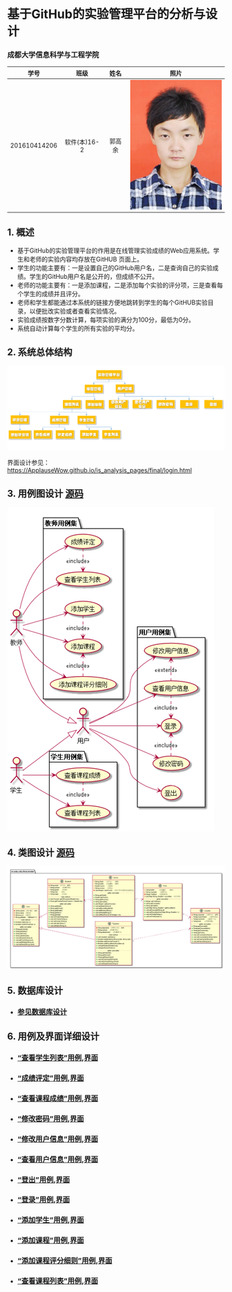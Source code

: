 
# 基于GitHub的实验管理平台的分析与设计

### 成都大学信息科学与工程学院

|学号|班级|姓名|照片|
|:-------:|:-------------: | :----------:|:---:|
|201610414206|软件(本)16-2|郭高余|![flow1](../myself.jpg)|

## 1. 概述
- 基于GitHub的实验管理平台的作用是在线管理实验成绩的Web应用系统。学生和老师的实验内容均存放在GitHUB
页面上。
- 学生的功能主要有：一是设置自己的GitHub用户名，二是查询自己的实验成绩。学生的GitHub用户名是公开的，但成绩不公开。
- 老师的功能主要有：一是添加课程，二是添加每个实验的评分项，三是查看每个学生的成绩并且评分。
- 老师和学生都能通过本系统的链接方便地跳转到学生的每个GitHUB实验目录，以便批改实验或者查看实验情况。
- 实验成绩按数字分数计算，每项实验的满分为100分，最低为0分。
- 系统自动计算每个学生的所有实验的平均分。
    
## 2. 系统总体结构
![](./structure.png)

界面设计参见：https://ApplauseWow.github.io/is_analysis_pages/final/login.html
    
## 3. 用例图设计 [源码](src/sysCase.puml)
![](./sysCase.png)

## 4. 类图设计 [源码](src/class.puml)
![](./class.png)

## 5. 数据库设计
- ### [参见数据库设计](./DataTables.md)

## 6. 用例及界面详细设计
- ### [“查看学生列表”用例](./case/showStuList.md),[界面](https://ApplauseWow.github.io/is_analysis_pages/final/index.html)
- ### [“成绩评定”用例](./case/giveScore.md),[界面](https://ApplauseWow.github.io/is_analysis_pages/final/score.html)
- ### [“查看课程成绩”用例](./case/showScores.md),[界面](https://ApplauseWow.github.io/is_analysis_pages/final/score.html)
- ### [“修改密码”用例](./case/modifyPwd.md),[界面](https://ApplauseWow.github.io/is_analysis_pages/final/modifypwd.html)
- ### [“修改用户信息”用例](./case/modifySelfInfo.md),[界面](https://ApplauseWow.github.io/is_analysis_pages/final/selfinfo.html)
- ### [“查看用户信息”用例](./case/showSelfInfo.md),[界面](https://ApplauseWow.github.io/is_analysis_pages/final/selfinfo.html)
- ### [“登出”用例](./case/logout.md),[界面](https://ApplauseWow.github.io/is_analysis_pages/final/index.html)
- ### [“登录”用例](./case/login.md),[界面](https://ApplauseWow.github.io/is_analysis_pages/final/login.html)
- ### [“添加学生”用例](./case/addStudents.md),[界面](https://ApplauseWow.github.io/is_analysis_pages/final/addstudent.html)
- ### [“添加课程”用例](./case/addCourse.md),[界面](https://ApplauseWow.github.io/is_analysis_pages/final/addcourse.html)
- ### [“添加课程评分细则”用例](case/addScoreItem.md),[界面](https://ApplauseWow.github.io/is_analysis_pages/final/addscoreitem.html)
- ### [“查看课程列表”用例](./case/showCourseList.md),[界面](https://ApplauseWow.github.io/is_analysis_pages/final/index.html)
